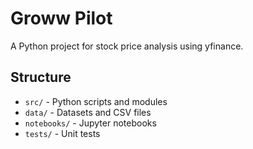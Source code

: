 # Groww Pilot

A Python project for stock price analysis using yfinance.

## Structure

- `src/` - Python scripts and modules
- `data/` - Datasets and CSV files
- `notebooks/` - Jupyter notebooks
- `tests/` - Unit tests

